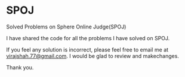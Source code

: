SPOJ
====

Solved Problems on Sphere Online Judge(SPOJ)

I have shared the code for all the problems I have solved on SPOJ.

If you feel any solution is incorrect, please feel free to email me at virajshah.77@gmail.com. I would be glad to review and makechanges.

Thank you.
